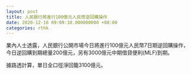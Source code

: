 ```yaml
---
layout: post
title: 人民銀行將進行100億元人民幣逆回購操作
date: 2020-12-16 09:09:10.000000000 +08:00
categories: rthk
---
```


業內人士透露，人民銀行公開市場今日將進行100億元人民幣7日期逆回購操作，今日逆回購到期總量200億元，另有3000億元中期借貸便利(MLF)到期。

據路透計算，單日全口徑淨回籠3100億元。
